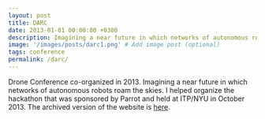 ```yaml
---
layout: post
title: DARC
date: 2013-01-01 00:00:00 +0300
description: Imagining a near future in which networks of autonomous robots roam the skies.
image: '/images/posts/darc1.png' # Add image post (optional)
tags: conference
permalink: /darc/
---
```



Drone Conference co-organized in 2013. Imagining a near future in which networks of autonomous robots roam the skies. I helped organize the hackathon that was sponsored by Parrot and held at ITP/NYU in October 2013. The archived version of the website is [here](https://web.archive.org/web/20131221051928/http://droneconference.org/).